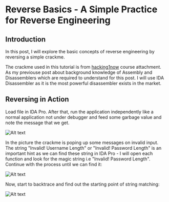 Reverse Basics - A Simple Practice for Reverse Engineering
==========================================================
Introduction
------------
In this post, I will explore the basic concepts of reverse engineering by reversing a simple crackme.

The crackme used in this tutorial is from [hacking1now](https://sites.google.com/site/hacking1now/crackmes) course attachment. As my previouse post about background knowledge of Assembly and Disassemblers which are required to understand for this post. I will use IDA Disassembler as it is the most powerful disassembler exists in the market.

Reversing in Action
-------------------
Load file in IDA Pro. After that, run the application independently like a normal application not under debugger and feed some garbage value and note the message that we get.

![Alt text](re_simple1.png)

In the picture the crackme is poping up some messages on invalid input. The string "Invalid! Username Length" or "Invalid! Password Length" is an important hint as we can find these string in IDA Pro - I will open each function and look for the magic string i.e "Invalid! Password Length". Continue with the process until we can find it:

![Alt text](re_simple2.png)

Now, start to backtrace and find out the starting point of string matching:

![Alt text](re_simple3.png)


